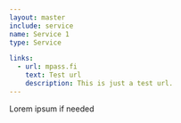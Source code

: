 ```yaml
---
layout: master
include: service
name: Service 1
type: Service

links:
  - url: mpass.fi
    text: Test url
    description: This is just a test url.
---
```

Lorem ipsum if needed
